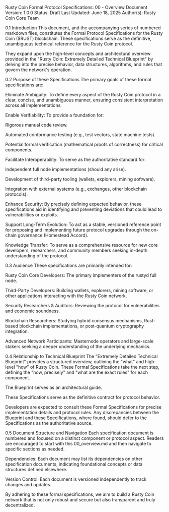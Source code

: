 Rusty Coin Formal Protocol Specifications: 00 - Overview
Document Version: 1.0.0
Status: Draft
Last Updated: June 18, 2025
Author(s): Rusty Coin Core Team

0.1 Introduction
This document, and the accompanying series of numbered markdown files, constitutes the Formal Protocol Specifications for the Rusty Coin ($RUST) blockchain. These specifications serve as the definitive, unambiguous technical reference for the Rusty Coin protocol.

They expand upon the high-level concepts and architectural overview provided in the "Rusty Coin: Extremely Detailed Technical Blueprint" by delving into the precise behavior, data structures, algorithms, and rules that govern the network's operation.

0.2 Purpose of these Specifications
The primary goals of these formal specifications are:

Eliminate Ambiguity: To define every aspect of the Rusty Coin protocol in a clear, concise, and unambiguous manner, ensuring consistent interpretation across all implementations.

Enable Verifiability: To provide a foundation for:

Rigorous manual code review.

Automated conformance testing (e.g., test vectors, state machine tests).

Potential formal verification (mathematical proofs of correctness) for critical components.

Facilitate Interoperability: To serve as the authoritative standard for:

Independent full node implementations (should any arise).

Development of third-party tooling (wallets, explorers, mining software).

Integration with external systems (e.g., exchanges, other blockchain protocols).

Enhance Security: By precisely defining expected behavior, these specifications aid in identifying and preventing deviations that could lead to vulnerabilities or exploits.

Support Long-Term Evolution: To act as a stable, versioned reference point for proposing and implementing future protocol upgrades through the on-chain governance (Homestead Accord).

Knowledge Transfer: To serve as a comprehensive resource for new core developers, researchers, and community members seeking in-depth understanding of the protocol.

0.3 Audience
These specifications are primarily intended for:

Rusty Coin Core Developers: The primary implementers of the rustyd full node.

Third-Party Developers: Building wallets, explorers, mining software, or other applications interacting with the Rusty Coin network.

Security Researchers & Auditors: Reviewing the protocol for vulnerabilities and economic soundness.

Blockchain Researchers: Studying hybrid consensus mechanisms, Rust-based blockchain implementations, or post-quantum cryptography integration.

Advanced Network Participants: Masternode operators and large-scale stakers seeking a deeper understanding of the underlying mechanics.

0.4 Relationship to Technical Blueprint
The "Extremely Detailed Technical Blueprint" provides a structured overview, outlining the "what" and high-level "how" of Rusty Coin. These Formal Specifications take the next step, defining the "how, precisely" and "what are the exact rules" for each component.

The Blueprint serves as an architectural guide.

These Specifications serve as the definitive contract for protocol behavior.

Developers are expected to consult these Formal Specifications for precise implementation details and protocol rules. Any discrepancies between the Blueprint and these Specifications, where found, should defer to the Specifications as the authoritative source.

0.5 Document Structure and Navigation
Each specification document is numbered and focused on a distinct component or protocol aspect. Readers are encouraged to start with this 00_overview.md and then navigate to specific sections as needed.

Dependencies: Each document may list its dependencies on other specification documents, indicating foundational concepts or data structures defined elsewhere.

Version Control: Each document is versioned independently to track changes and updates.

By adhering to these formal specifications, we aim to build a Rusty Coin network that is not only robust and secure but also transparent and truly decentralized.